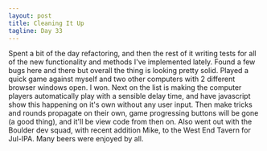 ```yaml
---
layout: post
title: Cleaning It Up
tagline: Day 33
---
```


Spent a bit of the day refactoring, and then the rest of it writing tests for all of the new functionality and methods I've implemented lately. Found a few bugs here and there but overall the thing is looking pretty solid. Played a quick game against myself and two other computers with 2 different browser windows open. I won. Next on the list is making the computer players automatically play with a sensible delay time, and have javascript show this happening on it's own without any user input. Then make tricks and rounds propagate on their own, game progressing buttons will be gone (a good thing), and it'll be view code from then on. Also went out with the Boulder dev squad, with recent addition Mike, to the West End Tavern for Jul-IPA. Many beers were enjoyed by all.
